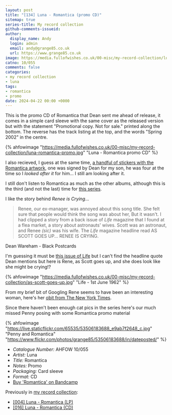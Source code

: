 ```yaml
---
layout: post
title: "[134] Luna - Romantica (promo CD)"
sitemap: true
series-title: My record collection
github-comments-issueid:
author:
  display_name: Andy
  login: admin
  email: andy@grange85.co.uk
  url: https://www.grange85.co.uk
image: https://media.fullofwishes.co.uk/00-misc/my-record-collection/luna-romantica-promo.jpg
catno: 10/055
comments: false
categories:
- my record collection
- luna
tags:
- romantica
- promo
date: 2024-04-22 00:00 +0000
---
```

This is the promo CD of Romantica that Dean sent me ahead of release, it comes in a simple card sleeve with the same cover as the released version but with the statement "Promotional copy. Not for sale." printed along the bottom. The reverse has the track listing at the top, and the words "Spring 2002" in the centre.

{% ahfowimage "https://media.fullofwishes.co.uk/00-misc/my-record-collection/luna-romantica-promo.jpg" "Luna - Romantica promo CD" %}

I also recieved, I guess at the same time, [a handful of stickers with the Romantica artwork](/2019/06/28/artefacts-004-romantica-sticker/), one was signed by Dean for my son, he was four at the time so I _looked after it_ for him... I still am looking after it.

I still don't listen to Romantica as much as the other albums, although this is the third (and not the last) time for [this series](/category/my-record-collection).

I like the story behind _Renee is Crying_...

<blockquote>
Renee, our ex-manager, was annoyed about this song title. She felt sure that people would think the song was about her, But it wasn't. I had clipped a story from a back issue of <em>Life</em> magazine that I found at a flea market, a story about astronauts' wives. Scott was an astronaut, and Renee <em>(sic)</em> was his wife. The <em>Life</em> magazine headline read AS SCOTT GOES UP... RENEE IS CRYING.
</blockquote>
<p class="caption">Dean Wareham - Black Postcards</p>

I'm guessing it must be [this issue of Life](https://books.google.co.uk/books?id=BlIEAAAAMBAJ&lpg=PA1&pg=PA1&redir_esc=y#v=onepage&q&f=false) but I can't find the headline quote Dean mentions but here is Rene, as Scott goes up, and she does look like she might be crying!? 

{% ahfowimage "https://media.fullofwishes.co.uk/00-misc/my-record-collection/as-scott-goes-up.jpg" "Life - 1st June 1962" %}

From my brief bit of Googling Rene seems to have been an interesting woman, here's her [obit from The New York Times](https://www.nytimes.com/2020/07/24/us/rene-carpenter-dead.html).

Since there haven't been enough cat pics in the series here's our much missed Penny posing with some Romantica promo material

{% ahfowimage "https://live.staticflickr.com/65535/53506183688_e9ab7f2648_c.jpg" "Penny and Romantica" "https://www.flickr.com/photos/grange85/53506183688/in/dateposted/" %}

 - *Catalogue Number:* AHFOW 10/055
 - *Artist:* Luna
 - *Title:* Romantica
 - *Notes:* Promo
 - *Packaging:* Card sleeve
 - *Format:* CD
 - [Buy 'Romantica' on Bandcamp](https://luna.bandcamp.com/album/romantica)

 Previously in [my record collection](/category/my-record-collection):
  - [[004] Luna - Romantica (LP)](/2023/01/30/my-record-collection-004-luna-romantica-lp/)
  - [[016] Luna - Romantica (CD)](/2023/03/13/my-record-collection-016-luna-romantica-cd/)
